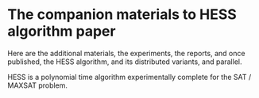 # The companion materials to HESS algorithm paper

Here are the additional materials, the experiments, the reports, and once published, the HESS algorithm, and its distributed variants, and  parallel.
 

HESS is a polynomial time algorithm experimentally complete for the SAT / MAXSAT problem.
